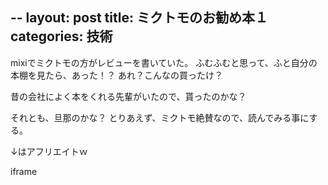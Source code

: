--
layout: post
title: ミクトモのお勧め本１
categories: 技術
--

mixiでミクトモの方がレビューを書いていた。
ふむふむと思って、ふと自分の本棚を見たら、あった！？
あれ？こんなの買ったけ？

昔の会社によく本をくれる先輩がいたので、貰ったのかな？

それとも、旦那のかな？
とりあえず、ミクトモ絶賛なので、読んでみる事にする。

↓はアフリエイトｗ

iframe

